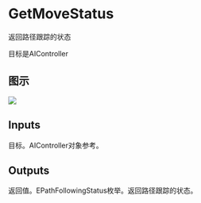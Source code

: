 # GetMoveStatus

返回路径跟踪的状态

目标是AIController

## 图示

![]($-20221218-17471362.png)

## Inputs

目标。AIController对象参考。 

## Outputs

返回值。EPathFollowingStatus枚举。返回路径跟踪的状态。
